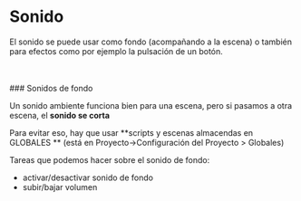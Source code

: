 # Sonido 

El sonido se puede usar como fondo (acompañando a la escena) o también para efectos como por ejemplo la pulsación de un botón. 


<br>
<br>
### Sonidos de fondo 

Un sonido ambiente funciona bien para una escena, pero si pasamos a otra escena, el **sonido se corta**

Para evitar eso, hay que usar **scripts y escenas almacendas en GLOBALES ** (está en Proyecto->Configuración del Proyecto > Globales)

Tareas que podemos hacer sobre el sonido de fondo: 

* activar/desactivar sonido de fondo
* subir/bajar volumen




